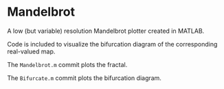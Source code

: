 # Mandelbrot

A low (but variable) resolution Mandelbrot plotter created in MATLAB.

Code is included to visualize the bifurcation diagram of the corresponding real-valued map.

The `Mandelbrot.m` commit plots the fractal.

The `Bifurcate.m` commit plots the bifurcation diagram.
